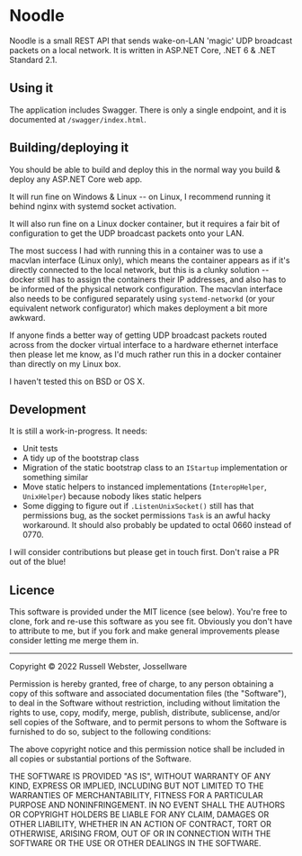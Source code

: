 # Noodle
Noodle is a small REST API that sends wake-on-LAN 'magic' UDP broadcast packets on a local network. It is written in ASP.NET Core, .NET 6 & .NET Standard 2.1.

## Using it
The application includes Swagger. There is only a single endpoint, and it is documented at `/swagger/index.html`.

## Building/deploying it
You should be able to build and deploy this in the normal way you build & deploy any ASP.NET Core web app. 

It will run fine on Windows & Linux -- on Linux, I recommend running it behind nginx with systemd socket activation.

It will also run fine on a Linux docker container, but it requires a fair bit of configuration to get the UDP broadcast packets onto your LAN. 

The most success I had with running this in a container was to use a macvlan interface (Linux only), which means the container appears as if it's directly connected to the local network, but this is a clunky solution -- docker still has to assign the containers their IP addresses, and also has to be informed of the physical network configuration. The macvlan interface also needs to be configured separately using `systemd-networkd` (or your equivalent network configurator) which makes deployment a bit more awkward.

If anyone finds a better way of getting UDP broadcast packets routed across from the docker virtual interface to a hardware ethernet interface then please let me know, as I'd much rather run this in a docker container than directly on my Linux box.

I haven't tested this on BSD or OS X.

## Development
It is still a work-in-progress. It needs:

- Unit tests
- A tidy up of the bootstrap class 
- Migration of the static bootstrap class to an `IStartup` implementation or something similar
- Move static helpers to instanced implementations (`InteropHelper`, `UnixHelper`) because nobody likes static helpers
- Some digging to figure out if `.ListenUnixSocket()` still has that permissions bug, as the socket permissions `Task` is an awful hacky workaround. It should also probably be updated to octal 0660 instead of 0770.

I will consider contributions but please get in touch first. Don't raise a PR out of the blue!

## Licence
This software is provided under the MIT licence (see below). You're free to clone, fork and re-use this software as you see fit. Obviously you don't have to attribute to me, but if you fork and make general improvements please consider letting me merge them in.

---
Copyright © 2022 Russell Webster, Jossellware

Permission is hereby granted, free of charge, to any person obtaining a copy
of this software and associated documentation files (the "Software"), to deal
in the Software without restriction, including without limitation the rights
to use, copy, modify, merge, publish, distribute, sublicense, and/or sell
copies of the Software, and to permit persons to whom the Software is
furnished to do so, subject to the following conditions:

The above copyright notice and this permission notice shall be included in all
copies or substantial portions of the Software.

THE SOFTWARE IS PROVIDED "AS IS", WITHOUT WARRANTY OF ANY KIND, EXPRESS OR
IMPLIED, INCLUDING BUT NOT LIMITED TO THE WARRANTIES OF MERCHANTABILITY,
FITNESS FOR A PARTICULAR PURPOSE AND NONINFRINGEMENT. IN NO EVENT SHALL THE
AUTHORS OR COPYRIGHT HOLDERS BE LIABLE FOR ANY CLAIM, DAMAGES OR OTHER
LIABILITY, WHETHER IN AN ACTION OF CONTRACT, TORT OR OTHERWISE, ARISING FROM,
OUT OF OR IN CONNECTION WITH THE SOFTWARE OR THE USE OR OTHER DEALINGS IN THE
SOFTWARE.
